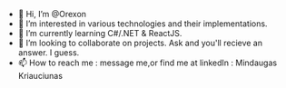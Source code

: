 - 👋 Hi, I’m @Orexon
- 👀 I’m interested in various technologies and their implementations.
- 🌱 I’m currently learning C#/.NET & ReactJS. 
- 💞️ I’m looking to collaborate on projects. Ask and you'll recieve an answer. I guess. 
- 📫 How to reach me : message me,or find me at linkedIn : Mindaugas Kriauciunas

<!---
Orexon/Orexon is a ✨ special ✨ repository because its `README.md` (this file) appears on your GitHub profile.
You can click the Preview link to take a look at your changes.
--->
